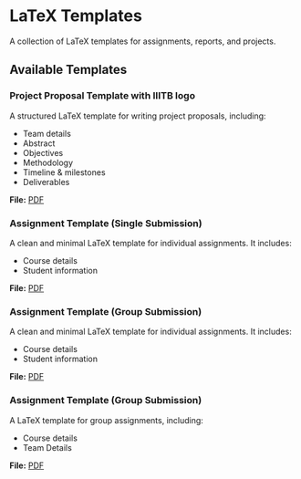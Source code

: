 # LaTeX Templates

A collection of LaTeX templates for assignments, reports, and projects.

## Available Templates  

### Project Proposal Template with IIITB logo
A structured LaTeX template for writing project proposals, including:  
- Team details  
- Abstract  
- Objectives  
- Methodology  
- Timeline & milestones  
- Deliverables  

**File:** [PDF](Project%20Proposal%20Template%20With%20IIITB%20logo/Project_Proposal_Template.pdf)  

### Assignment Template (Single Submission) 
A clean and minimal LaTeX template for individual assignments. It includes:  
- Course details  
- Student information

**File:** [PDF](Assignment%20Template(Single)/Assignment_single_submission.pdf)  


### Assignment Template (Group Submission) 
A clean and minimal LaTeX template for individual assignments. It includes:  
- Course details  
- Student information

**File:** [PDF](Assignment%20Template(Single)/Assignment_single_submission.pdf)  

### Assignment Template (Group Submission)
A LaTeX template for group assignments, including:  
- Course details  
- Team Details

**File:** [PDF](Assignment%20(Group%20Submission)/Assignment_Group_Submission_.pdf)  